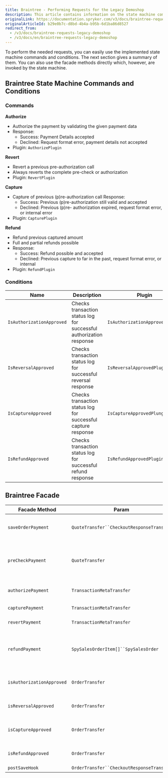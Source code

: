 ```yaml
---
title: Braintree - Performing Requests for the Legacy Demoshop
description: This article contains information on the state machine commands and conditions for the Braintree module in the Spryker Legacy Demoshop.
originalLink: https://documentation.spryker.com/v3/docs/braintree-requests-legacy-demoshop
originalArticleId: b29e0b7c-d8bd-4b4a-b95b-6d1ba86d8527
redirect_from:
  - /v3/docs/braintree-requests-legacy-demoshop
  - /v3/docs/en/braintree-requests-legacy-demoshop
---
```


To perform the needed requests, you can easily use the implemented state machine commands and conditions. The next section gives a summary of them. You can also use the facade methods directly which, however, are invoked by the state machine.

## Braintree State Machine Commands and Conditions

### Commands

<b>Authorize</b>

* Authorize the payment by validating the given payment data
* Response:
  - Success: Payment Details accepted
  - Declined: Request format error, payment details not accepted
* Plugin: `AuthorizePlugin`

<b>Revert</b>

* Revert a previous pre-authorization call
* Always reverts the complete pre-check or authorization
* Plugin: `RevertPlugin`

<b>Capture</b>

* Capture of previous (p)re-authorization call Response:
  - Success: Previous (p)re-authorization still valid and accepted
  - Declined: Previous (p)re- authorization expired, request format error, or internal error
* Plugin: `CapturePlugin`

<b>Refund</b>

* Refund previous captured amount
* Full and partial refunds possible
* Response:
  - Success: Refund possible and accepted
  - Declined: Previous capture to far in the past, request format error, or internal
* Plugin: `RefundPlugin`

### Conditions

| Name | Description | Plugin |
| --- | --- | --- |
| `IsAuthorizationApproved` | Checks transaction status log for successful authorization response | `IsAuthorizationApprovedPlugin` |
| `IsReversalApproved` | Checks transaction status log for successful reversal response | `IsReversalApprovedPlugin` |
| `IsCaptureApproved` | Checks transaction status log for successful capture response | `IsCaptureApprovedPlungin` |
| `IsRefundApproved` | Checks transaction status log for successful refund response | `IsRefundApprovedPlugin` |

## Braintree Facade

| Facade Method | Param | Return | Description |
| --- | --- | --- | --- |
| `saveOrderPayment` | `QuoteTransfer``CheckoutResponseTransfer` | void | Saves order payment method data according to quote and checkout response transfer data. |
| `preCheckPayment` | `QuoteTransfer` | `BraintreeTransactionResponseTransfer` | Sends pre-authorize payment request to Braintree gateway to retrieve transaction data.Checks that form data matches transaction response data. |
| `authorizePayment` | `TransactionMetaTransfer` | `BraintreeTransactionResponseTransfer` | Processes payment confirmation request to Braintree gateway. |
| `capturePayment` | `TransactionMetaTransfer` | `BraintreeTransactionResponseTransfer` | Processes capture payment request to Braintree gateway. |
| `revertPayment` | `TransactionMetaTransfer` | `BraintreeTransactionResponseTransfer` | Processes cancel payment request to Braintree gateway. |
| `refundPayment` | `SpySalesOrderItem[]``SpySalesOrder` | `BraintreeTransactionResponseTransfer` | Calculate `RefundTransfer` for given `$salesOrderItems` and `$salesOrderEntity`.Processes refund request to Braintree gateway by calculated `RefundTransfer`. |
| `isAuthorizationApproved` | `OrderTransfer` | bool | Checks if pre-authorization API request got success response from Braintree gateway. |
| `isReversalApproved` | `OrderTransfer` | bool | Checks if cancel API request got success response from Braintree gateway. |
| `isCaptureApproved` | `OrderTransfer` | bool | Checks if capture API request got success response from Braintree gateway. |
| `isRefundApproved` | `OrderTransfer` | bool | Checks if refund API request got success response from Braintree gateway. |
| `postSaveHook` | `OrderTransfer``CheckoutResponseTransfer` | `CheckoutResponseTransfer` | Execute post-save hook. |
